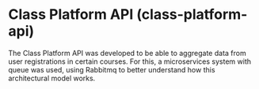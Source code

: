 # Class Platform API (class-platform-api)

The Class Platform API was developed to be able to aggregate data from user registrations in certain courses. For this, a microservices system with queue was used, using Rabbitmq to better understand how this architectural model works.